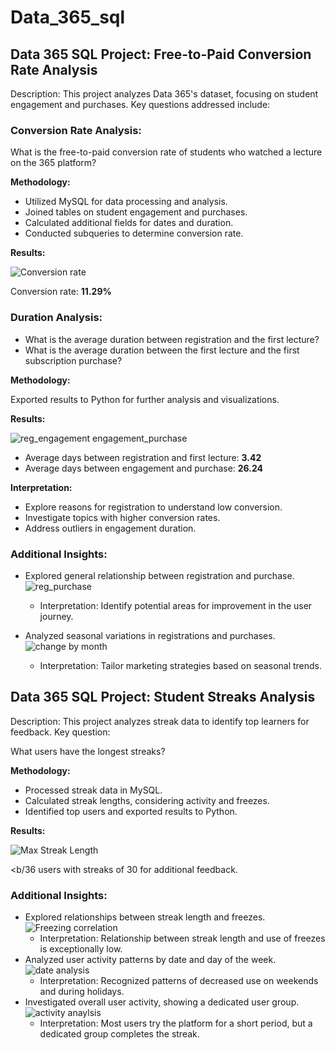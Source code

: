 # Data_365_sql

## Data 365 SQL Project: Free-to-Paid Conversion Rate Analysis

Description:
This project analyzes Data 365's dataset, focusing on student engagement and purchases. Key questions addressed include:

### Conversion Rate Analysis:

What is the free-to-paid conversion rate of students who watched a lecture on the 365 platform?

**Methodology:**

- Utilized MySQL for data processing and analysis.
- Joined tables on student engagement and purchases.
- Calculated additional fields for dates and duration.
- Conducted subqueries to determine conversion rate.

**Results:**

![Conversion rate](image/conversion_rate_chart.png)

Conversion rate: <b/>11.29%</b>

### Duration Analysis:

- What is the average duration between registration and the first lecture?
- What is the average duration between the first lecture and the first subscription purchase?

**Methodology:**

Exported results to Python for further analysis and visualizations.

**Results:**

![reg_engagement engagement_purchase](image/stripplot_subplots.png)

- Average days between registration and first lecture: <b/>3.42</b>
- Average days between engagement and purchase: <b/>26.24</b>

**Interpretation:**

- Explore reasons for registration to understand low conversion.
- Investigate topics with higher conversion rates.
- Address outliers in engagement duration.

### Additional Insights:

- Explored general relationship between registration and purchase.
![reg_purchase](image/reg_puchase.png)
    -    Interpretation: Identify potential areas for improvement in the user journey.

- Analyzed seasonal variations in registrations and purchases.
![change by month](image/grouped_bar_reg_purchase.png)
    -    Interpretation: Tailor marketing strategies based on seasonal trends.

## Data 365 SQL Project: Student Streaks Analysis

Description:
This project analyzes streak data to identify top learners for feedback. Key question:

What users have the longest streaks?

**Methodology:**

- Processed streak data in MySQL.
- Calculated streak lengths, considering activity and freezes.
- Identified top users and exported results to Python.

**Results:**

![Max Streak Length](image/max_streak_length_histogram.png)

<b/36 users</b> with streaks of 30 for additional feedback.



### Additional Insights:

- Explored relationships between streak length and freezes.
![Freezing correlation](image/correlation_heatmap.png)
    -    Interpretation: Relationship between streak length and use of freezes is exceptionally low.
- Analyzed user activity patterns by date and day of the week.
![date analysis](image/stacked_bar_chart.png)
    -    Interpretation: Recognized patterns of decreased use on weekends and during holidays.
- Investigated overall user activity, showing a dedicated user group.
![activity anaylsis](image/subplots_histograms.png)
    -    Interpretation: Most users try the platform for a short period, but a dedicated group completes the streak.



